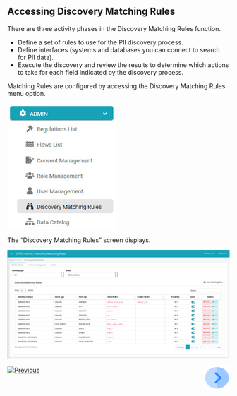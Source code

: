 ## Accessing Discovery Matching Rules

There are three activity phases in the Discovery Matching Rules function.

- Define a set of rules to use for the PII discovery process.
- Define interfaces (systems and databases you can connect to search for PII data).
- Execute the discovery and review the results to determine which actions to take for each field indicated by the discovery process.

Matching Rules are configured by accessing the Discovery Matching Rules menu option.

![image](/articles/DPM/images/Figure_75_Discovery_LeftPanel.jpg)

The “Discovery Matching Rules” screen displays.

![image](/articles/DPM/images/Figure_76_Discovery_MatchingRulesTab.jpg)



[![Previous](/articles/DPM/images/Previous.png)]( /articles/DPM/02_Admin_Module/15_1_Discovery_Introduction.md)[<img align="right" width="60" height="54" src="/articles/demo_project/DPM_Demo_Project/images/Next.png">](/articles/DPM/02_Admin_Module/15_3_Discovery_Create_New_Matching_Rule.md)